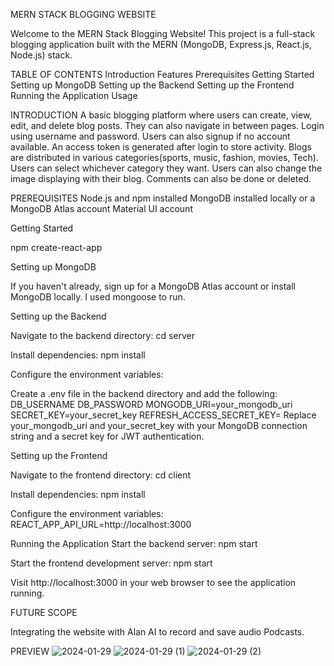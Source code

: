 MERN STACK BLOGGING WEBSITE

Welcome to the MERN Stack Blogging Website! This project is a full-stack blogging application built with the MERN (MongoDB, Express.js, React.js, Node.js) stack.

TABLE OF CONTENTS
    Introduction
    Features
    Prerequisites
    Getting Started
        Setting up MongoDB
        Setting up the Backend
        Setting up the Frontend
    Running the Application
    Usage

INTRODUCTION
 A basic blogging platform where users can create, view, edit, and delete blog posts. They can also navigate in between pages.
Login using username and password. Users can also signup if no account available. 
An access token is generated after login to store activity.
Blogs are distributed in various categories(sports, music, fashion, movies, Tech). Users can select whichever category they want.
Users can also change the image displaying with their blog. 
Comments can also be done or deleted.

PREREQUISITES
    Node.js and npm installed
    MongoDB installed locally or a MongoDB Atlas account
    Material UI account

Getting Started

npm create-react-app

Setting up MongoDB

If you haven't already, sign up for a MongoDB Atlas account or install MongoDB locally. I used mongoose to run.

Setting up the Backend

Navigate to the backend directory:
cd server

Install dependencies:
npm install

Configure the environment variables:

Create a .env file in the backend directory and add the following:
    DB_USERNAME
    DB_PASSWORD
    MONGODB_URI=your_mongodb_uri
    SECRET_KEY=your_secret_key
    REFRESH_ACCESS_SECRET_KEY=
    Replace your_mongodb_uri and your_secret_key with your MongoDB connection string and a secret key for JWT authentication.

Setting up the Frontend

Navigate to the frontend directory:
cd client

Install dependencies:
npm install

Configure the environment variables:
    REACT_APP_API_URL=http://localhost:3000

Running the Application
Start the backend server:
npm start

Start the frontend development server:
npm start

Visit http://localhost:3000 in your web browser to see the application running.

FUTURE SCOPE

Integrating the website with Alan AI to record and save audio Podcasts. 

PREVIEW
![2024-01-29](https://github.com/HiyahgniS/Blog/assets/112013342/7090c93e-4020-46ea-a9bd-cf44fe6cbe4e) 
![2024-01-29 (1)](https://github.com/HiyahgniS/Blog/assets/112013342/58680333-2401-4d6f-8455-ab9e6df0d858)
![2024-01-29 (2)](https://github.com/HiyahgniS/Blog/assets/112013342/1870245b-3fcd-44fa-9994-adc142cdc14f)




